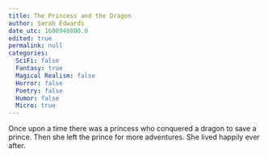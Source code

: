 ```yaml
---
title: The Princess and the Dragon
author: Sarah Edwards
date_utc: 1608940800.0
edited: true
permalink: null
categories:
  SciFi: false
  Fantasy: true
  Magical Realism: false
  Horror: false
  Poetry: false
  Humor: false
  Micro: true
---
```

Once upon a time there was a princess who conquered a dragon to save a prince. Then she left the prince for more adventures. She lived happily ever after.

